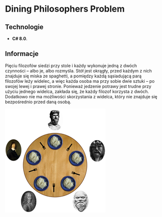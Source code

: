 # Dining Philosophers Problem

## Technologie
* **C# 8.0**.

## Informacje
<p>Pięciu filozofów siedzi przy stole i każdy wykonuje jedną z dwóch czynności – albo je, albo rozmyśla. Stół jest okrągły, przed każdym z nich znajduje się miska ze spaghetti, a pomiędzy każdą sąsiadującą parą filozofów leży widelec, a więc każda osoba ma przy sobie dwie sztuki – po swojej lewej i prawej stronie. Ponieważ jedzenie potrawy jest trudne przy użyciu jednego widelca, zakłada się, że każdy filozof korzysta z dwóch. Dodatkowo nie ma możliwości skorzystania z widelca, który nie znajduje się bezpośrednio przed daną osobą.</p>

 ![Ilustracja przedstawiająca problem](An_illustration_of_the_dining_philosophers_problem.png)
